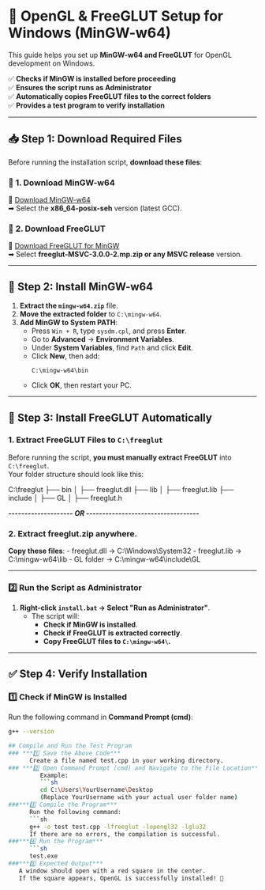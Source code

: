 # 🚀 OpenGL & FreeGLUT Setup for Windows (MinGW-w64)

This guide helps you set up **MinGW-w64 and FreeGLUT** for OpenGL development on Windows.

✅ **Checks if MinGW is installed before proceeding**  
✅ **Ensures the script runs as Administrator**  
✅ **Automatically copies FreeGLUT files to the correct folders**  
✅ **Provides a test program to verify installation**  

---

## 📥 Step 1: Download Required Files

Before running the installation script, **download these files**:

### 🔹 **1. Download MinGW-w64**
📌 [Download MinGW-w64](https://github.com/brechtsanders/winlibs_mingw/releases/download/14.2.0posix-19.1.7-12.0.0-msvcrt-r3/winlibs-x86_64-posix-seh-gcc-14.2.0-mingw-w64msvcrt-12.0.0-r3.zip)  
➡ Select the **x86_64-posix-seh** version (latest GCC).  

### 🔹 **2. Download FreeGLUT**
📌 [Download FreeGLUT for MinGW](https://www.transmissionzero.co.uk/files/software/development/GLUT/)  
➡ Select **freeglut-MSVC-3.0.0-2.mp.zip or any MSVC release** version.  

---

## 🔧 Step 2: Install MinGW-w64
1. **Extract the `mingw-w64.zip`** file.  
2. **Move the extracted folder** to `C:\mingw-w64`.  
3. **Add MinGW to System PATH**:
   - Press `Win + R`, type `sysdm.cpl`, and press **Enter**.
   - Go to **Advanced** → **Environment Variables**.
   - Under **System Variables**, find `Path` and click **Edit**.
   - Click **New**, then add:  
     ```
     C:\mingw-w64\bin
     ```
   - Click **OK**, then restart your PC.

---

## 🚀 Step 3: Install FreeGLUT Automatically

### **1. Extract FreeGLUT Files to `C:\freeglut`**
Before running the script, **you must manually extract FreeGLUT** into `C:\freeglut`.  
Your folder structure should look like this:

C:\freeglut
├── bin
│ ├── freeglut.dll ├── lib
│ ├── freeglut.lib ├── include
│ ├── GL
│ ├── freeglut.h

***-------------------- OR -----------------------------------***
### **2. **Extract freeglut.zip** anywhere.**
   **Copy these files**:
     - freeglut.dll → C:\Windows\System32
     - freeglut.lib → C:\mingw-w64\lib
     - GL folder → C:\mingw-w64\include\GL

---


### **2️⃣ Run the Script as Administrator**
1. **Right-click `install.bat` → Select "Run as Administrator"**.  
   - The script will:
     - **Check if MinGW is installed**.
     - **Check if FreeGLUT is extracted correctly**.
     - **Copy FreeGLUT files to `C:\mingw-w64\`.**  

---

## ✅ Step 4: Verify Installation

### **1️⃣ Check if MinGW is Installed**
Run the following command in **Command Prompt (cmd)**:
```sh
g++ --version

## Compile and Run the Test Program
### ***1️⃣ Save the Above Code***
      Create a file named test.cpp in your working directory.
### ***2️⃣ Open Command Prompt (cmd) and Navigate to the File Location***
         Example:         
         ```sh
         cd C:\Users\YourUsername\Desktop
         (Replace YourUsername with your actual user folder name)
###***3️⃣ Compile the Program***
      Run the following command:      
      ```sh
      g++ -o test test.cpp -lfreeglut -lopengl32 -lglu32
      If there are no errors, the compilation is successful.
###***4️⃣ Run the Program***
      ```sh
      test.exe
###***5️⃣ Expected Output***
   A window should open with a red square in the center.
   If the square appears, OpenGL is successfully installed! 🚀

